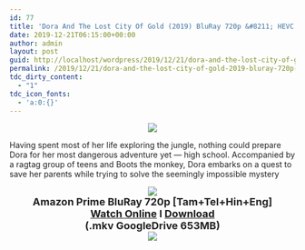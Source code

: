 ```yaml
---
id: 77
title: 'Dora And The Lost City Of Gold (2019) BluRay 720p &#8211; HEVC &#8211; Multi Aud [Tamil + Telugu + Hindi + Eng] &#8211; x265 &#8211; 600MB'
date: 2019-12-21T06:15:00+00:00
author: admin
layout: post
guid: http://localhost/wordpress/2019/12/21/dora-and-the-lost-city-of-gold-2019-bluray-720p-hevc-multi-aud-tamil-telugu-hindi-eng-x265-600mb/
permalink: /2019/12/21/dora-and-the-lost-city-of-gold-2019-bluray-720p-hevc-multi-aud-tamil-telugu-hindi-eng-x265-600mb/
tdc_dirty_content:
  - "1"
tdc_icon_fonts:
  - 'a:0:{}'
---
```

<div dir="ltr" style="text-align: left;" trbidi="on">
  <h2 class="bNg8Rb" style="background-color: white; clip: rect(1px, 1px, 1px, 1px); color: #222222; font-family: arial, sans-serif; height: 1px; margin: 0px; overflow: hidden; padding: 0px; position: absolute; white-space: nowrap; width: 1px; z-index: -1000;">
    Description
  </h2>
  
  <div class="separator" style="clear: both; text-align: center;">
    <a href="https://1.bp.blogspot.com/-A2lUK5Ng6fA/Xe-ht83F-gI/AAAAAAAAA2c/TqXHdcGtLDw8indKPXDxH5kbwCUIFE-BQCLcBGAsYHQ/s1600/dora-and-the-lost-city-of-gold-nickelodeon-movies-paramount-pictures-players-nick-movie-film_15.png" imageanchor="1" style="margin-left: 1em; margin-right: 1em;"><img border="0" data-original-height="475" data-original-width="905" src="https://1.bp.blogspot.com/-A2lUK5Ng6fA/Xe-ht83F-gI/AAAAAAAAA2c/TqXHdcGtLDw8indKPXDxH5kbwCUIFE-BQCLcBGAsYHQ/s1600/dora-and-the-lost-city-of-gold-nickelodeon-movies-paramount-pictures-players-nick-movie-film_15.png" /></a>
  </div>
  
  <p>
    <span style="background-color: white; color: #222222; font-family: "arial" , sans-serif; font-size: 14px;">Having spent most of her life exploring the jungle, nothing could prepare Dora for her most dangerous adventure yet &#8212; high school. Accompanied by a ragtag group of teens and Boots the monkey, Dora embarks on a quest to save her parents while trying to solve the seemingly impossible mystery</span>
  </p>
  
  <div class="separator" style="clear: both; text-align: center;">
    <a href="https://1.bp.blogspot.com/-fai1ZuUwnbA/XIjy2aT4irI/AAAAAAAAANw/WFW0YRK47_8GLAt3pPBSzBk0GJA6Mk5fgCPcBGAYYCw/s1600/torrborder.gif" imageanchor="1" style="margin-left: 1em; margin-right: 1em;"><img border="0" data-original-height="3" data-original-width="500" src="https://1.bp.blogspot.com/-fai1ZuUwnbA/XIjy2aT4irI/AAAAAAAAANw/WFW0YRK47_8GLAt3pPBSzBk0GJA6Mk5fgCPcBGAYYCw/s1600/torrborder.gif" /></a>
  </div>
  
  <div style="text-align: center;">
    <span style="background-color: white; color: #222222; font-family: "arial" , sans-serif;"><b><span style="font-size: large;">Amazon Prime BluRay 720p [Tam+Tel+Hin+Eng]</span></b></span>
  </div>
  
  <div style="text-align: center;">
    <span style="background-color: white; color: #222222; font-family: "arial" , sans-serif;"><b><span style="font-size: large;"><a href="https://drive.google.com/open?id=1kApK0P9Pfi-8chfiS3zFsg7_Ox6_DeAQ">Watch Online</a>&nbsp;I&nbsp;<a href="https://drive.google.com/open?id=1kApK0P9Pfi-8chfiS3zFsg7_Ox6_DeAQ">Download</a></span></b></span>
  </div>
  
  <div style="text-align: center;">
    <span style="background-color: white; color: #222222; font-family: "arial" , sans-serif;"><b><span style="font-size: large;">(.mkv GoogleDrive 653MB)</span></b></span>
  </div>
  
  <div style="text-align: center;">
    <a href="https://1.bp.blogspot.com/-fai1ZuUwnbA/XIjy2aT4irI/AAAAAAAAANw/WFW0YRK47_8GLAt3pPBSzBk0GJA6Mk5fgCPcBGAYYCw/s1600/torrborder.gif" imageanchor="1" style="margin-left: 1em; margin-right: 1em;"><img border="0" data-original-height="3" data-original-width="500" src="https://1.bp.blogspot.com/-fai1ZuUwnbA/XIjy2aT4irI/AAAAAAAAANw/WFW0YRK47_8GLAt3pPBSzBk0GJA6Mk5fgCPcBGAYYCw/s1600/torrborder.gif" /></a>
  </div>
</div>